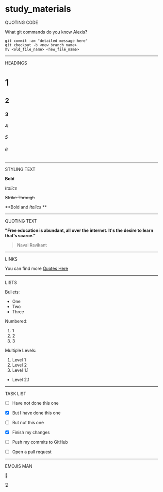 # study_materials

QUOTING CODE

What git commands do you know Alexis?
```
git commit -am "detailed message here"
git checkout -b <new_branch_name>
mv <old_file_name> <new_file_name>
```
___
HEADINGS

# 1
## 2
### 3
#### 4
##### 5
###### 6
___

STYLING TEXT

**Bold**

*Italics*

~~Strike Through~~

**Bold and _Italics_ **
___

QUOTING TEXT

**"Free education is abundant, all over the internet. It's the desire to learn that's scarce."**
> Naval Ravikant

___


LINKS

You can find more [Quotes Here](http://www.goodreads.com/quotes/tag/philosophy)

___
LISTS

Bullets:

- One
- Two 
- Three

Numbered:

1. 1
2. 2 
3. 3

Multiple Levels:

1. Level 1
  1. Level 2
2. Level 1.1
  * Level 2.1
  
___
TASK LIST

- [ ] Have not done this one

- [x] But I have done this one

- [ ] But not this one

- [x] Finish my changes
- [ ] Push my commits to GitHub
- [ ] Open a pull request
___

EMOJIS MAN

:rocket:

:hourglass:
